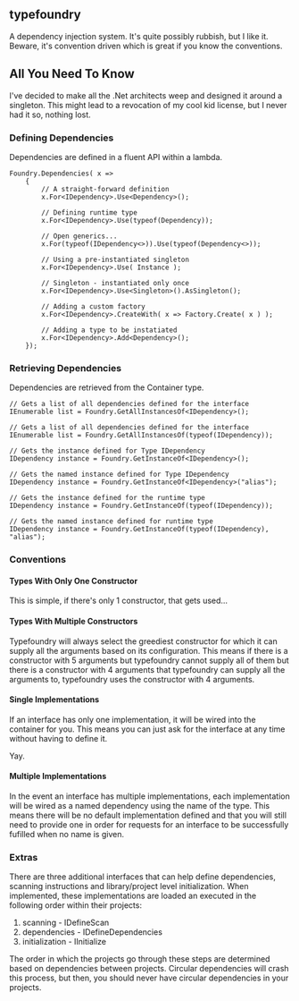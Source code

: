 ## typefoundry ##

A dependency injection system. It's quite possibly rubbish, but I like it. Beware, it's convention driven which is great if you know the conventions.

## All You Need To Know ##

I've decided to make all the .Net architects weep and designed it around a singleton. This might lead to a revocation of my cool kid license, but I never had it so, nothing lost.

### Defining Dependencies ###

Dependencies are defined in a fluent API within a lambda.

	Foundry.Dependencies( x => 
		{
			// A straight-forward definition
			x.For<IDependency>.Use<Dependency>();

			// Defining runtime type
			x.For<IDependency>.Use(typeof(Dependency));
			
			// Open generics...
			x.For(typeof(IDependency<>)).Use(typeof(Dependency<>));

			// Using a pre-instantiated singleton
			x.For<IDependency>.Use( Instance );

			// Singleton - instantiated only once
			x.For<IDependency>.Use<Singleton>().AsSingleton();

			// Adding a custom factory
			x.For<IDependency>.CreateWith( x => Factory.Create( x ) );

			// Adding a type to be instatiated
			x.For<IDependency>.Add<Dependency>();
		});	


### Retrieving Dependencies ###

Dependencies are retrieved from the Container type.

	// Gets a list of all dependencies defined for the interface
	IEnumerable list = Foundry.GetAllInstancesOf<IDependency>();

	// Gets a list of all dependencies defined for the interface
	IEnumerable list = Foundry.GetAllInstancesOf(typeof(IDependency));

	// Gets the instance defined for Type IDependency
	IDependency instance = Foundry.GetInstanceOf<IDependency>();

	// Gets the named instance defined for Type IDependency
	IDependency instance = Foundry.GetInstanceOf<IDependency>("alias");

	// Gets the instance defined for the runtime type
	IDependency instance = Foundry.GetInstanceOf(typeof(IDependency));

	// Gets the named instance defined for runtime type
	IDependency instance = Foundry.GetInstanceOf(typeof(IDependency), "alias");
 


### Conventions ###

#### Types With Only One Constructor ####

This is simple, if there's only 1 constructor, that gets used...

#### Types With Multiple Constructors ####

Typefoundry will always select the greediest constructor for which it can supply all the arguments based on its configuration. This means if there is a constructor with 5 arguments but typefoundry cannot supply all of them but there is a constructor with 4 arguments that typefoundry can supply all the arguments to, typefoundry uses the constructor with 4 arguments.

#### Single Implementations ####

If an interface has only one implementation, it will be wired into the container for you. This means you can just ask for the interface at any time without having to define it.

Yay.

#### Multiple Implementations ####

In the event an interface has multiple implementations, each implementation will be wired as a named dependency using the name of the type. This means there will be no default implementation defined and that you will still need to provide one in order for requests for an interface to be successfully fufilled when no name is given.

### Extras ###

There are three additional interfaces that can help define dependencies, scanning instructions and library/project level initialization. When implemented, these implementations are loaded an executed in the following order within their projects:

1.  scanning - IDefineScan
2.  dependencies - IDefineDependencies
3.  initialization - IInitialize

The order in which the projects go through these steps are determined based on dependencies between projects. Circular dependencies will crash this process, but then, you should never have circular dependencies in your projects.